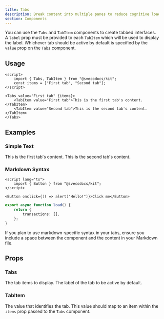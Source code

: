 ```yaml
---
title: Tabs
description: Break content into multiple panes to reduce cognitive load.
section: Components
---
```


<script>
	import { Tabs, TabItem, Callout, PropField } from "@svecodocs/kit";
	const itemsA = ["First tab", "Second tab"];
	const itemsB = ["+page.svelte", "+page.server.ts"];
</script>

You can use the `Tabs` and `TabItem` components to create tabbed interfaces. A `label` prop must be provided to each `TabItem` which will be used to display the label. Whichever tab should be active by default is specified by the `value` prop on the `Tabs` component.

## Usage

```svelte title="document.md"
<script>
	import { Tabs, TabItem } from "@svecodocs/kit";
	const items = ["First tab", "Second tab"];
</script>

<Tabs value="First tab" {items}>
	<TabItem value="First tab">This is the first tab's content.</TabItem>
	<TabItem value="Second tab">This is the second tab's content.</TabItem>
</Tabs>
```

## Examples

### Simple Text

<Tabs items={itemsA}>
	<TabItem value="First tab">This is the first tab's content.</TabItem>
	<TabItem value="Second tab">This is the second tab's content.</TabItem>
</Tabs>

### Markdown Syntax

<Tabs items={itemsB}>
<TabItem value="+page.svelte">

```svelte
<script lang="ts">
	import { Button } from "@svecodocs/kit";
</script>

<Button onclick={() => alert("Hello!")}>Click me</Button>
```

</TabItem>

<TabItem value="+page.server.ts">

```ts
export async function load() {
	return {
		transactions: [],
	};
}
```

</TabItem>
</Tabs>

<Callout type="note" class="mt-8">
	If you plan to use markdown-specific syntax in your tabs, ensure you include a space between the component and the content in your Markdown file.
</Callout>

## Props

### Tabs

<PropField name="items" type="string[]" required>
The tab items to display.
</PropField>

<PropField name="value" type="string" default="items[0]">
The label of the tab to be active by default.
</PropField>

### TabItem

<PropField name="value" type="string" required>

The value that identifies the tab. This value should map to an item within the `items` prop passed to the `Tabs` component.

</PropField>
